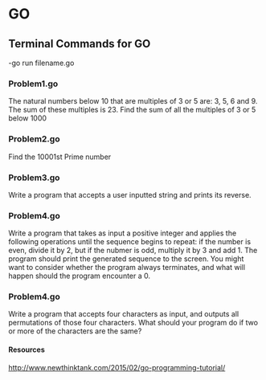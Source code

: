 # GO

## Terminal Commands for GO

-go run filename.go

### Problem1.go

The natural numbers below 10 that are multiples of 3 or 5 are: 3, 5, 6 and 9. The sum
of these multiples is 23. Find the sum of all the multiples of 3 or 5 below 1000

### Problem2.go

Find the 10001st Prime number

### Problem3.go

Write a program that accepts a user inputted string and prints its reverse.

### Problem4.go

Write a program that takes as input a positive integer and applies the following
operations until the sequence begins to repeat: if the number is even, divide it by 2,
but if the nubmer is odd, multiply it by 3 and add 1. The program should print the
generated sequence to the screen. You might want to consider whether the program
always terminates, and what will happen should the program encounter a 0.

### Problem4.go

Write a program that accepts four characters as input, and outputs all permutations
of those four characters. What should your program do if two or more of the
characters are the same?
#### Resources

http://www.newthinktank.com/2015/02/go-programming-tutorial/